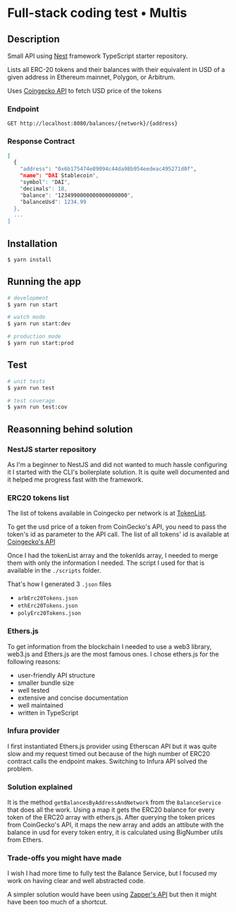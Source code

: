 # Full-stack coding test • Multis

## Description

Small API using [Nest](https://github.com/nestjs/nest) framework TypeScript starter repository.

Lists all ERC-20 tokens and their balances with their equivalent in USD of a given address in Ethereum mainnet, Polygon, or Arbitrum.

Uses [Coingecko API](https://www.coingecko.com/en/api) to fetch USD price of the tokens

### Endpoint

`GET http://localhost:8080/balances/{network}/{address}`

### Response Contract

```bash
[
  {
    "address": "0x6b175474e89094c44da98b954eedeac495271d0f",
    "name": "DAI Stablecoin",
    "symbol": "DAI",
    "decimals": 18,
    "balance": "1234990000000000000000",
    "balanceUsd": 1234.99
  },
  ...
]
```

## Installation

```bash
$ yarn install
```

## Running the app

```bash
# development
$ yarn run start

# watch mode
$ yarn run start:dev

# production mode
$ yarn run start:prod
```

## Test

```bash
# unit tests
$ yarn run test

# test coverage
$ yarn run test:cov
```

## Reasonning behind solution

### NestJS starter repository

As I'm a beginner to NestJS and did not wanted to much hassle configuring it I started with the CLI's boilerplate solution. It is quite well documented and it helped me progress fast with the framework.

### ERC20 tokens list

The list of tokens available in Coingecko per network is at [TokenList](https://tokenlists.org/token-list?url=https://gateway.ipfs.io/ipns/tokens.uniswap.org).

To get the usd price of a token from CoinGecko's API, you need to pass the token's id as parameter to the API call. The list of all tokens' id is available at [Coingecko's API](https://api.coingecko.com/api/v3/coins/list)

Once I had the tokenList array and the tokenIds array, I needed to merge them with only the information I needed. The script I used for that is available in the `./scripts` folder.

That's how I generated 3 `.json` files

- `arbErc20Tokens.json`
- `ethErc20Tokens.json`
- `polyErc20Tokens.json`

### Ethers.js

To get information from the blockchain I needed to use a web3 library, web3.js and Ethers.js are the most famous ones. I chose ethers.js for the following reasons:

- user-friendly API structure
- smaller bundle size
- well tested
- extensive and concise documentation
- well maintained
- written in TypeScript

### Infura provider

I first instantiated Ethers.js provider using Etherscan API but it was quite slow and my request timed out because of the high number of ERC20 contract calls the endpoint makes. Switching to Infura API solved the problem.

### Solution explained

It is the method `getBalancesByAddressAndNetwork` from the `BalanceService` that does all the work. Using a map it gets the ERC20 balance for every token of the ERC20 array with ethers.js. After querying the token prices from CoinGecko's API, it maps the new array and adds an attibute with the balance in usd for every token entry, it is calculated using BigNumber utils from Ethers.

### Trade-offs you might have made

I wish I had more time to fully test the Balance Service, but I focused my work on having clear and well abstracted code.

A simpler solution would have been using [Zapper's API](https://api.zapper.fi/api/static/index.html#/Balances/BalanceController_getBalances) but then it might have been too much of a shortcut.
